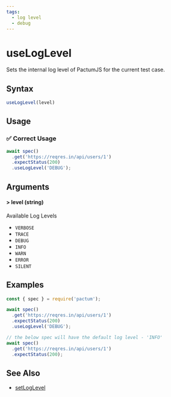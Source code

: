 ```yaml
---
tags:
  - log level
  - debug
---
```


# useLogLevel

Sets the internal log level of PactumJS for the current test case.

## Syntax

```js
useLogLevel(level)
```

## Usage

### ✅  Correct Usage

```js
await spec()
  .get('https://reqres.in/api/users/1')
  .expectStatus(200)
  .useLogLevel('DEBUG');
```

## Arguments

#### > level (string)

Available Log Levels

- `VERBOSE`
- `TRACE`
- `DEBUG`
- `INFO`
- `WARN`
- `ERROR`
- `SILENT`

## Examples

```js
const { spec } = require('pactum');

await spec()
  .get('https://reqres.in/api/users/1')
  .expectStatus(200)
  .useLogLevel('DEBUG');

// the below spec will have the default log level - 'INFO'
await spec()
  .get('https://reqres.in/api/users/1')
  .expectStatus(200);
```

## See Also

- [setLogLevel](/api/settings/setLogLevel)